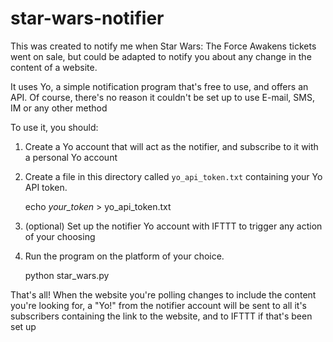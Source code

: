 # star-wars-notifier

This was created to notify me when Star Wars: The Force Awakens tickets went on sale, but could be adapted 
to notify you about any change in the content of a website.

It uses Yo, a simple notification program that's free to use, and offers an API. Of course, there's no reason it 
couldn't be set up to use E-mail, SMS, IM or any other method

To use it, you should:
  1. Create a Yo account that will act as the notifier, and subscribe to it with a personal Yo account
  2. Create a file in this directory called `yo_api_token.txt` containing your Yo API token.
  
        echo *your_token* > yo_api_token.txt
  
  3. (optional) Set up the notifier Yo account with IFTTT to trigger any action of your choosing
  4. Run the program on the platform of your choice.
  
        python star_wars.py
        
That's all! When the website you're polling changes to include the content you're looking for, a "Yo!" from
the notifier account will be sent to all it's subscribers containing the link to the website, and to IFTTT
if that's been set up
